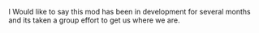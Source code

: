  
 I Would like to say this mod has been in development for several months and its taken a group effort to get us where we are.
 

